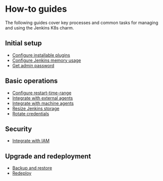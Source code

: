 # How-to guides

The following guides cover key processes and common tasks for managing
and using the Jenkins K8s charm.

## Initial setup
* [Configure installable plugins]
* [Configure Jenkins memory usage]
* [Get admin password]

## Basic operations
* [Configure restart-time-range]
* [Integrate with external agents]
* [Integrate with machine agents]
* [Resize Jenkins storage]
* [Rotate credentials]

## Security
* [Integrate with IAM]

## Upgrade and redeployment 
* [Backup and restore]
* [Redeploy]



<!--Links-->

[Configure installable plugins]: (how-to/configure-installable-plugins.md)
[Configure Jenkins memory usage]: (how-to/configure-jenkins-memory-usage.md)
[Get admin password]: (how-to/get-admin-password.md)
[Configure restart-time-range]: (how-to/configure-restart-time-range.md)
[Integrate with external agents]: (how-to/integrate-with-external-agents.md)
[Integrate with machine agents]: (how-to/integrate-with-machine-agents.md)
[Resize Jenkins storage]: (how-to/resize-jenkins-storage.md)
[Rotate credentials]: (how-to/rotate-credentials.md)
[Integrate with IAM]: (how-to/integrate-with-iam.md)
[Backup and restore]: (how-to/backup-and-restore-jenkins.md)
[Redeploy]: (how-to/redeploy.md)